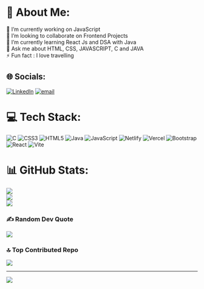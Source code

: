 # 💫 About Me:
🔭 I’m currently working on JavaScript<br>👯 I’m looking to collaborate on Frontend Projects<br>🌱 I’m currently learning React Js and DSA with Java<br>💬 Ask me about HTML, CSS, JAVASCRIPT, C and JAVA<br>⚡ Fun fact : I love travelling


## 🌐 Socials:
[![LinkedIn](https://img.shields.io/badge/LinkedIn-%230077B5.svg?logo=linkedin&logoColor=white)](https://linkedin.com/in/niraj-vermaa/) [![email](https://img.shields.io/badge/Email-D14836?logo=gmail&logoColor=white)](mailto:vermaniraj9607@gmail.com) 

# 💻 Tech Stack:
![C](https://img.shields.io/badge/c-%2300599C.svg?style=for-the-badge&logo=c&logoColor=white) ![CSS3](https://img.shields.io/badge/css3-%231572B6.svg?style=for-the-badge&logo=css3&logoColor=white) ![HTML5](https://img.shields.io/badge/html5-%23E34F26.svg?style=for-the-badge&logo=html5&logoColor=white) ![Java](https://img.shields.io/badge/java-%23ED8B00.svg?style=for-the-badge&logo=openjdk&logoColor=white) ![JavaScript](https://img.shields.io/badge/javascript-%23323330.svg?style=for-the-badge&logo=javascript&logoColor=%23F7DF1E) ![Netlify](https://img.shields.io/badge/netlify-%23000000.svg?style=for-the-badge&logo=netlify&logoColor=#00C7B7) ![Vercel](https://img.shields.io/badge/vercel-%23000000.svg?style=for-the-badge&logo=vercel&logoColor=white) ![Bootstrap](https://img.shields.io/badge/bootstrap-%238511FA.svg?style=for-the-badge&logo=bootstrap&logoColor=white) ![React](https://img.shields.io/badge/react-%2320232a.svg?style=for-the-badge&logo=react&logoColor=%2361DAFB) ![Vite](https://img.shields.io/badge/vite-%23646CFF.svg?style=for-the-badge&logo=vite&logoColor=white)
# 📊 GitHub Stats:
![](https://github-readme-stats.vercel.app/api?username=niraj-verma07&theme=dark&hide_border=true&include_all_commits=true&count_private=false)<br/>
![](https://nirzak-streak-stats.vercel.app/?user=niraj-verma07&theme=dark&hide_border=true)<br/>
![](https://github-readme-stats.vercel.app/api/top-langs/?username=niraj-verma07&theme=dark&hide_border=true&include_all_commits=true&count_private=false&layout=compact)

### ✍️ Random Dev Quote
![](https://quotes-github-readme.vercel.app/api?type=horizontal&theme=radical)

### 🔝 Top Contributed Repo
![](https://github-contributor-stats.vercel.app/api?username=niraj-verma07&limit=5&theme=dark&combine_all_yearly_contributions=true)

---
[![](https://visitcount.itsvg.in/api?id=niraj-verma07&icon=0&color=0)](https://visitcount.itsvg.in)

<!-- Proudly created with GPRM ( https://gprm.itsvg.in ) -->
